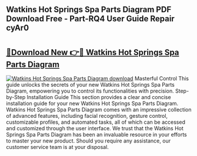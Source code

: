 ## Watkins Hot Springs Spa Parts Diagram PDF Download Free - Part-RQ4 User Guide Repair cyAr0

# <h2><a href="http://dfunfgy.blite.top/?on=Watkins+Hot+Springs+Spa+Parts+Diagram">🔗Download New 👉🔴 Watkins Hot Springs Spa Parts Diagram</a></h2>

[![Watkins Hot Springs Spa Parts Diagram download](https://i.imgur.com/lujVjoI.png)](http://dfunfgy.blite.top/?on=Watkins+Hot+Springs+Spa+Parts+Diagram)
Masterful Control This guide unlocks the secrets of your new Watkins Hot Springs Spa Parts Diagram, empowering you to control its functionalities with precision. Step-by-Step Installation Guide This section provides a clear and concise installation guide for your new Watkins Hot Springs Spa Parts Diagram. Watkins Hot Springs Spa Parts Diagram comes with an impressive collection of advanced features, including facial recognition, gesture control, customizable profiles, and automated tasks, all of which can be accessed and customized through the user interface. We trust that the Watkins Hot Springs Spa Parts Diagram has been an invaluable resource in your efforts to master your new product. Should you require any assistance, our customer service team is at your disposal.
